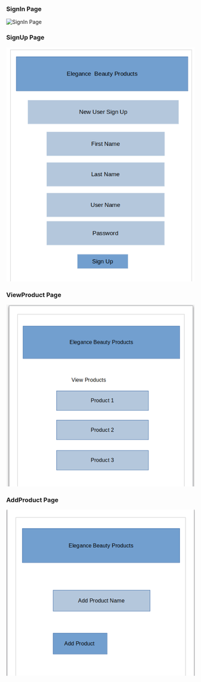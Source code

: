 ### SignIn Page

![SignIn Page](wireFrames/Signin.png)

### SignUp Page

![SignIn Page](wireFrames/SignUp.png)


### ViewProduct Page

![ViewProducts Page](wireFrames/ViewProducts.png)


### AddProduct Page

![AddProduct Page](wireFrames/AddProduct.png)


